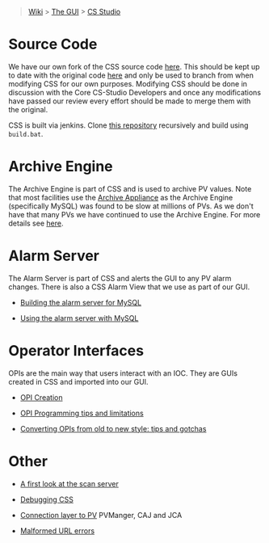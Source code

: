 > [Wiki](Home) > [The GUI](The-GUI) > [CS Studio](GUI-CSS)

# Source Code

We have our own fork of the CSS source code [here](https://github.com/ISISComputingGroup/cs-studio). This should be kept up to date with the original code [here](https://github.com/ControlSystemStudio) and only be used to branch from when modifying CSS for our own purposes. Modifying CSS should be done in discussion with the Core CS-Studio Developers and once any modifications have passed our review every effort should be made to merge them with the original.

CSS is built via jenkins. Clone [this repository](https://github.com/ISISComputingGroup/isis_css_top) recursively and build using `build.bat`.

# Archive Engine

The Archive Engine is part of CSS and is used to archive PV values. Note that most facilities use the [Archive Appliance](https://slacmshankar.github.io/epicsarchiver_docs/index.html) as the Archive Engine (specifically MySQL) was found to be slow at millions of PVs. As we don't have that many PVs we have continued to use the Archive Engine. For more details see [here](https://github.com/ISISComputingGroup/ibex_developers_manual/wiki/CSS-Archive-Engine).

# Alarm Server

The Alarm Server is part of CSS and alerts the GUI to any PV alarm changes. There is also a CSS Alarm View that we use as part of our GUI.

* [Building the alarm server for MySQL](Building-the-alarm-server-for-mysql)

* [Using the alarm server with MySQL](Using-the-alarm-server-with-mysql)

# Operator Interfaces

OPIs are the main way that users interact with an IOC. They are GUIs created in CSS and imported into our GUI.

* [OPI Creation](OPI-Creation)

* [OPI Programming tips and limitations](OPI-programming-tips-and-limitations)

* [Converting OPIs from old to new style: tips and gotchas](Converting-OPI-to-New-Style-Tips-and-Gotchas)

# Other

* [A first look at the scan server](A-first-look-at-the-scan-server)

* [Debugging CSS](Debugging-CSS)

* [Connection layer to PV](PV-Connection-Layer) PVManger, CAJ and JCA

* [Malformed URL errors](Malformed-URL-errors)